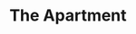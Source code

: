 ---
title: "The Apartment"

year: 1960

director: "Billy Wilder"

summary: "A man has a too good apartment. It turns into a problem."

comment: "Machine-gun-speed dialog are not just for film noire, but there's enough darkness under the hood of this comedy to be caustic."

image: "https://media.giphy.com/media/lSP0xWEM8hIh5b0lQs/giphy.gif"

imdb: "https://www.imdb.com/title/tt0053604/"

quotes:
  - "Some people take, some people get took. And they know they're getting took and there's nothing they can do about it."
---